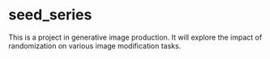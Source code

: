 # seed_series
This is a project in generative image production. It will explore the impact of randomization on various image modification tasks.
